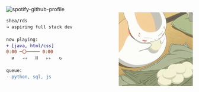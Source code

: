 
<img alt="spotify-github-profile" src="https://spotify-github-profile.vercel.app/api/view?uid=sheardeeh&cover_image=true&theme=natemoo-re&show_offline=true&background_color=121212&bar_color=53b14f&bar_color_cover=true)"/>

<div>
    <img src="img/meow.gif" height="200" width="200" align="right"> 
</div>

```diff
shea/rds 
↝ aspiring full stack dev

now playing:
+ [java, html/css]
0:00 ─〇───── 0:00
  ⇄   ◃◃   ⅠⅠ   ▹▹   ↻

queue:
- python, sql, js
```

